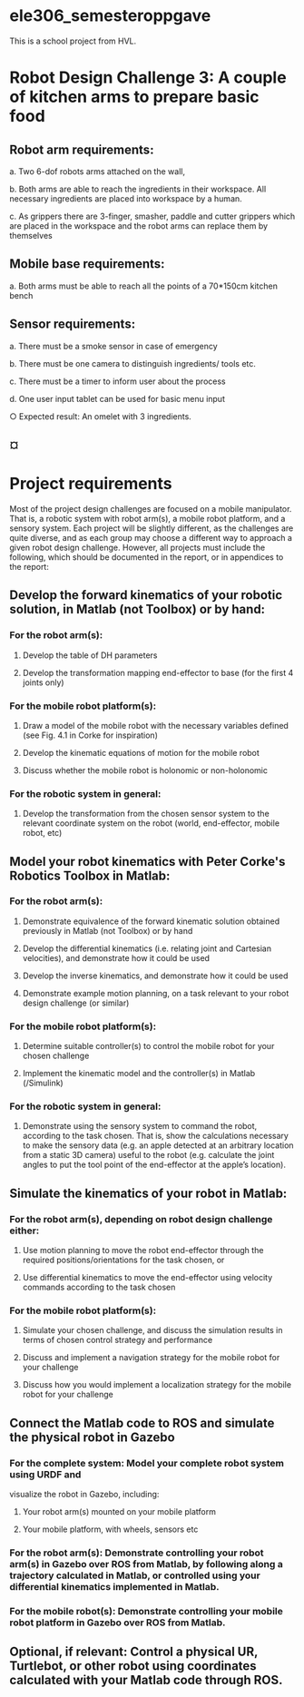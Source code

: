 # ele306_semesteroppgave
This is a school project from HVL.

# Robot Design Challenge 3: A couple of kitchen arms to prepare basic food
## Robot arm requirements:
a. Two 6-dof robots arms attached on the wall,

b. Both arms are able to reach the ingredients in their
workspace. All necessary ingredients are placed into
workspace by a human.

c. As grippers there are 3-finger, smasher, paddle and cutter
grippers which are placed in the workspace and the robot
arms can replace them by themselves
## Mobile base requirements:
a. Both arms must be able to reach all the points of a
70*150cm kitchen bench
## Sensor requirements:
a. There must be a smoke sensor in case of emergency

b. There must be one camera to distinguish ingredients/ tools
etc.

c. There must be a timer to inform user about the process

d. One user input tablet can be used for basic menu input


○ Expected result: An omelet with 3 ingredients.

## ¤
# Project requirements
Most of the project design challenges are focused on a mobile manipulator. That is, a robotic system
with robot arm(s), a mobile robot platform, and a sensory system. Each project will be slightly
different, as the challenges are quite diverse, and as each group may choose a different way to
approach a given robot design challenge. However, all projects must include the following, which
should be documented in the report, or in appendices to the report:

## Develop the forward kinematics of your robotic solution, in Matlab (not Toolbox) or by hand:
### For the robot arm(s):
1. Develop the table of DH parameters

2. Develop the transformation mapping end-effector to base (for the first 4
joints only)
### For the mobile robot platform(s):
1. Draw a model of the mobile robot with the necessary variables defined
(see Fig. 4.1 in Corke for inspiration)

2. Develop the kinematic equations of motion for the mobile robot

3. Discuss whether the mobile robot is holonomic or non-holonomic
### For the robotic system in general:
1. Develop the transformation from the chosen sensor system to the
relevant coordinate system on the robot (world, end-effector, mobile
robot, etc)
## Model your robot kinematics with Peter Corke's Robotics Toolbox in Matlab:
### For the robot arm(s):
1. Demonstrate equivalence of the forward kinematic solution obtained
previously in Matlab (not Toolbox) or by hand

2. Develop the differential kinematics (i.e. relating joint and Cartesian
velocities), and demonstrate how it could be used

3. Develop the inverse kinematics, and demonstrate how it could be used

4. Demonstrate example motion planning, on a task relevant to your robot
design challenge (or similar)
### For the mobile robot platform(s):
1. Determine suitable controller(s) to control the mobile robot for your
chosen challenge

2. Implement the kinematic model and the controller(s) in Matlab
(/Simulink)
### For the robotic system in general:
1. Demonstrate using the sensory system to command the robot,
according to the task chosen. That is, show the calculations necessary to
make the sensory data (e.g. an apple detected at an arbitrary location
from a static 3D camera) useful to the robot (e.g. calculate the joint
angles to put the tool point of the end-effector at the apple’s location).
## Simulate the kinematics of your robot in Matlab:
### For the robot arm(s), depending on robot design challenge either:
1. Use motion planning to move the robot end-effector through the
required positions/orientations for the task chosen, or

2. Use differential kinematics to move the end-effector using velocity
commands according to the task chosen
### For the mobile robot platform(s):
1. Simulate your chosen challenge, and discuss the simulation results in
terms of chosen control strategy and performance

2. Discuss and implement a navigation strategy for the mobile robot for
your challenge

3. Discuss how you would implement a localization strategy for the mobile
robot for your challenge
## Connect the Matlab code to ROS and simulate the physical robot in Gazebo
### For the complete system: Model your complete robot system using URDF and
visualize the robot in Gazebo, including:
1. Your robot arm(s) mounted on your mobile platform

2. Your mobile platform, with wheels, sensors etc
### For the robot arm(s): Demonstrate controlling your robot arm(s) in Gazebo over ROS from Matlab, by following along a trajectory calculated in Matlab, or controlled using your differential kinematics implemented in Matlab.
### For the mobile robot(s): Demonstrate controlling your mobile robot platform in Gazebo over ROS from Matlab.
## Optional, if relevant: Control a physical UR, Turtlebot, or other robot using coordinates calculated with your Matlab code through ROS.
